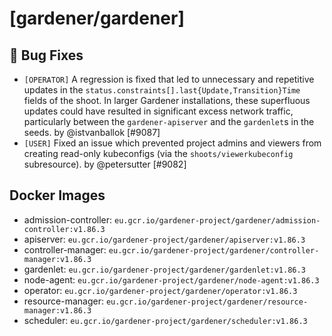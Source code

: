 # [gardener/gardener]

## 🐛 Bug Fixes

- `[OPERATOR]` A regression is fixed that led to unnecessary and repetitive updates in the `status.constraints[].last{Update,Transition}Time` fields of the shoot. In larger Gardener installations, these superfluous updates could have resulted in significant excess network traffic, particularly between the `gardener-apiserver` and the `gardenlet`s in the seeds. by @istvanballok [#9087]
- `[USER]` Fixed an issue which prevented project admins and viewers from creating read-only kubeconfigs (via the `shoots/viewerkubeconfig` subresource). by @petersutter [#9082]

## Docker Images
- admission-controller: `eu.gcr.io/gardener-project/gardener/admission-controller:v1.86.3`
- apiserver: `eu.gcr.io/gardener-project/gardener/apiserver:v1.86.3`
- controller-manager: `eu.gcr.io/gardener-project/gardener/controller-manager:v1.86.3`
- gardenlet: `eu.gcr.io/gardener-project/gardener/gardenlet:v1.86.3`
- node-agent: `eu.gcr.io/gardener-project/gardener/node-agent:v1.86.3`
- operator: `eu.gcr.io/gardener-project/gardener/operator:v1.86.3`
- resource-manager: `eu.gcr.io/gardener-project/gardener/resource-manager:v1.86.3`
- scheduler: `eu.gcr.io/gardener-project/gardener/scheduler:v1.86.3`
